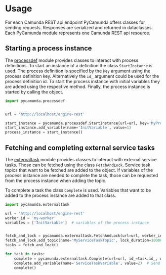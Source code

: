 # Usage

For each Camunda REST api endpoint PyCamunda offers classes for sending requests. Responses are 
serialized and returned in dataclasses. Each PyCamunda module represents one Camunda REST api 
resource. 

## Starting a process instance

The [processdef](processdef) module provides classes to interact with process definitions. To start 
an instance of a definition the class `StartInstance` is used. The process definition is specified 
by the `key` argument using the process definition key. Alternatively the `id_` argument could be 
used for the process definition id. To start the process instance with initial variables they are 
added using the respective method. Finally, the process instance is started by calling the object. 

```python
import pycamunda.processdef


url = 'http://localhost/engine-rest'

start_instance = pycamunda.processdef.StartInstance(url=url, key='MyProcessDefinition')
start_instance.add_variable(name='InitVariable', value=1)
process_instance = start_instance()
```


## Fetching and completing external service tasks

The [externaltask](externaltask) module provides classes to interact with external service tasks. 
Those can be fetched using the class `FetchAndLock`. Service task topics that want to be fetched are
 added to the object. If variables of the process instance are needed to complete the task, those 
 can be requested from the process instance when adding the topic.

To complete a task the class `Complete` is used. Variables that want to be added to the process 
instance are added to that class.

```python
import pycamunda.externaltask

url = 'http://localhost/engine-rest'
worker_id = 'my-worker'
variables = ['InitVariable']  # variables of the process instance


fetch_and_lock = pycamunda.externaltask.FetchAndLock(url=url, worker_id=worker_id, max_tasks=10)
fetch_and_lock.add_topic(name='MyServiceTaskTopic', lock_duration=10000, variables=variables)
tasks = fetch_and_lock()

for task in tasks:
    complete = pycamunda.externaltask.Complete(url=url, id_=task.id_, worker_id=worker_id)
    complete.add_variable(name='ServiceTaskVariable', value=2)  # Send this variable to the instance
    complete()
```
